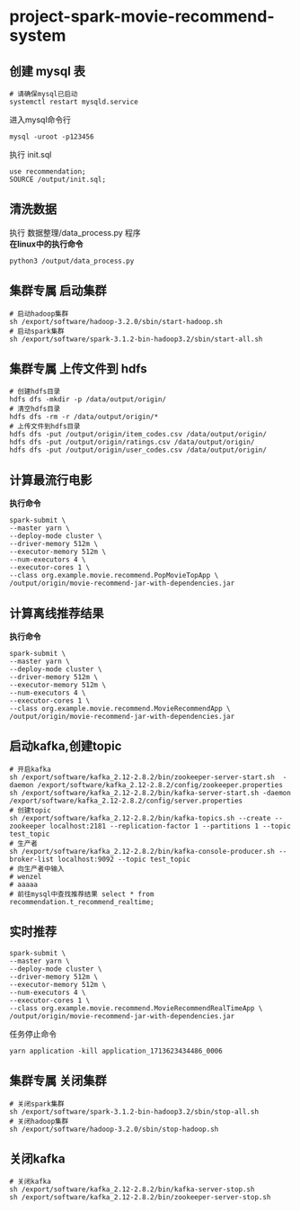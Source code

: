 # project-spark-movie-recommend-system


## 创建 mysql 表

```shell
# 请确保mysql已启动
systemctl restart mysqld.service
```

进入mysql命令行

```shell
mysql -uroot -p123456
```

执行 init.sql

```text
use recommendation;
SOURCE /output/init.sql;
```


## 清洗数据

执行 数据整理/data_process.py 程序  
**在linux中的执行命令**

```shell
python3 /output/data_process.py
```

## 集群专属 启动集群

```shell
# 启动hadoop集群
sh /export/software/hadoop-3.2.0/sbin/start-hadoop.sh
# 启动spark集群
sh /export/software/spark-3.1.2-bin-hadoop3.2/sbin/start-all.sh
```

## 集群专属 上传文件到 hdfs

```shell
# 创建hdfs目录
hdfs dfs -mkdir -p /data/output/origin/
# 清空hdfs目录
hdfs dfs -rm -r /data/output/origin/*
# 上传文件到hdfs目录
hdfs dfs -put /output/origin/item_codes.csv /data/output/origin/
hdfs dfs -put /output/origin/ratings.csv /data/output/origin/
hdfs dfs -put /output/origin/user_codes.csv /data/output/origin/

```

## 计算最流行电影

**执行命令**

```shell
spark-submit \
--master yarn \
--deploy-mode cluster \
--driver-memory 512m \
--executor-memory 512m \
--num-executors 4 \
--executor-cores 1 \
--class org.example.movie.recommend.PopMovieTopApp \
/output/origin/movie-recommend-jar-with-dependencies.jar
```

## 计算离线推荐结果

**执行命令**

```shell
spark-submit \
--master yarn \
--deploy-mode cluster \
--driver-memory 512m \
--executor-memory 512m \
--num-executors 4 \
--executor-cores 1 \
--class org.example.movie.recommend.MovieRecommendApp \
/output/origin/movie-recommend-jar-with-dependencies.jar
```

## 启动kafka,创建topic

```shell
# 开启kafka
sh /export/software/kafka_2.12-2.8.2/bin/zookeeper-server-start.sh  -daemon /export/software/kafka_2.12-2.8.2/config/zookeeper.properties
sh /export/software/kafka_2.12-2.8.2/bin/kafka-server-start.sh -daemon /export/software/kafka_2.12-2.8.2/config/server.properties
# 创建topic
sh /export/software/kafka_2.12-2.8.2/bin/kafka-topics.sh --create --zookeeper localhost:2181 --replication-factor 1 --partitions 1 --topic test_topic
# 生产者
sh /export/software/kafka_2.12-2.8.2/bin/kafka-console-producer.sh --broker-list localhost:9092 --topic test_topic
# 向生产者中输入 
# wenzel
# aaaaa
# 前往mysql中查找推荐结果 select * from recommendation.t_recommend_realtime;

```

## 实时推荐

```shell
spark-submit \
--master yarn \
--deploy-mode cluster \
--driver-memory 512m \
--executor-memory 512m \
--num-executors 4 \
--executor-cores 1 \
--class org.example.movie.recommend.MovieRecommendRealTimeApp \
/output/origin/movie-recommend-jar-with-dependencies.jar
```

任务停止命令

```shell
yarn application -kill application_1713623434486_0006
```

## 集群专属 关闭集群

```shell
# 关闭spark集群
sh /export/software/spark-3.1.2-bin-hadoop3.2/sbin/stop-all.sh
# 关闭hadoop集群
sh /export/software/hadoop-3.2.0/sbin/stop-hadoop.sh
```

## 关闭kafka

```shell
# 关闭kafka
sh /export/software/kafka_2.12-2.8.2/bin/kafka-server-stop.sh
sh /export/software/kafka_2.12-2.8.2/bin/zookeeper-server-stop.sh
```